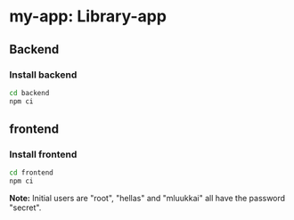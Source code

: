 # my-app: Library-app

## Backend

### Install backend

```bash
cd backend
npm ci
```

## frontend

### Install frontend

```bash
cd frontend
npm ci
```

**Note:** Initial users are "root", "hellas" and "mluukkai" all have the password "secret".
